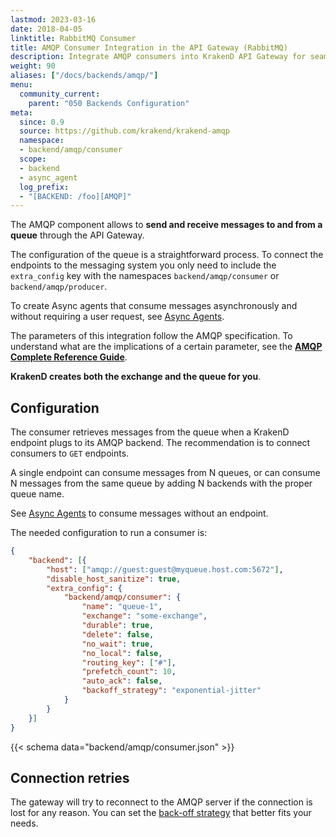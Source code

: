 ```yaml
---
lastmod: 2023-03-16
date: 2018-04-05
linktitle: RabbitMQ Consumer
title: AMQP Consumer Integration in the API Gateway (RabbitMQ)
description: Integrate AMQP consumers into KrakenD API Gateway for seamless communication with message queue systems like RabbitMQ
weight: 90
aliases: ["/docs/backends/amqp/"]
menu:
  community_current:
    parent: "050 Backends Configuration"
meta:
  since: 0.9
  source: https://github.com/krakend/krakend-amqp
  namespace:
  - backend/amqp/consumer
  scope:
  - backend
  - async_agent
  log_prefix:
  - "[BACKEND: /foo][AMQP]"
---
```


The AMQP component allows to **send and receive messages to and from a queue** through the API Gateway.

The configuration of the queue is a straightforward process. To connect the endpoints to the messaging system you only need to include the `extra_config` key with the namespaces `backend/amqp/consumer` or `backend/amqp/producer`.

To create Async agents that consume messages asynchronously and without requiring a user request, see [Async Agents](/docs/async/).

The parameters of this integration follow the AMQP specification. To understand
what are the implications of a certain parameter, see the **[AMQP Complete Reference Guide](https://www.rabbitmq.com/amqp-0-9-1-reference.html)**.

**KrakenD creates both the exchange and the queue for you**.


## Configuration
The consumer retrieves messages from the queue when a KrakenD endpoint plugs to its AMQP backend. The recommendation is to connect consumers to `GET` endpoints.

A single endpoint can consume messages from N queues, or can consume N messages from the same queue by adding N backends with the proper queue name.

See [Async Agents](/docs/async/) to consume messages without an endpoint.

The needed configuration to run a consumer is:

```json
{
    "backend": [{
        "host": ["amqp://guest:guest@myqueue.host.com:5672"],
        "disable_host_sanitize": true,
        "extra_config": {
            "backend/amqp/consumer": {
                "name": "queue-1",
                "exchange": "some-exchange",
                "durable": true,
                "delete": false,
                "no_wait": true,
                "no_local": false,
                "routing_key": ["#"],
                "prefetch_count": 10,
                "auto_ack": false,
                "backoff_strategy": "exponential-jitter"
            }
        }
    }]
}
```

{{< schema data="backend/amqp/consumer.json" >}}

## Connection retries
The gateway will try to reconnect to the AMQP server if the connection is lost for any reason. You can set the [back-off strategy](/docs/async/#backoff-strategies) that better fits your needs.
